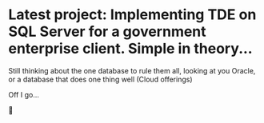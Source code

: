 # Latest project: Implementing TDE on SQL Server for a government enterprise client. Simple in theory...

Still thinking about the one database to rule them all, looking at you Oracle, or a database that does one thing well (Cloud offerings)

Off I go...

:rocket:
